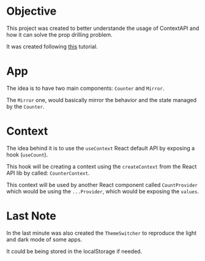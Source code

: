 # Objective

This project was created to better understande the usage of ContextAPI and how it can solve the prop drilling problem.

It was created following [this](https://www.youtube.com/watch?v=FsCBw9X9U84&ab_channel=GuilhermeRodz) tutorial.

# App

The idea is to have two main components: `Counter` and `Mirror`.

The `Mirror` one, would basically mirror the behavior and the state managed by the `Counter`.

# Context

The idea behind it is to use the `useContext` React default API by exposing a hook (`useCount`).

This hook will be creating a context using the `createContext` from the React API lib by called: `CounterContext`.

This context will be used by another React component called `CountProvider` which would be using the `...Provider`, which would be exposing the `values`.

# Last Note

In the last minute was also created the `ThemeSwitcher` to reproduce the light and dark mode of some apps.

It could be being stored in the localStorage if needed.
